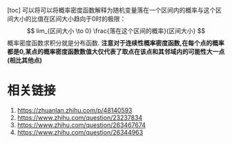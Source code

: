 [toc]
可以将可以将概率密度函数解释为随机变量落在一个区间内的概率与这个区间大小的比值在区间大小趋向于0时的极限：
$$
lim_{区间大小 \to 0} \frac{落在这个区间的概率}{区间大小}
$$
概率密度函数求积分就是分布函数.
**注意对于连续性概率密度函数,在每个点的概率都是0,某点的概率密度函数数值大仅代表了取点在该点和其邻域内的可能性大一点(相比其他点)**

# 相关链接
1. https://zhuanlan.zhihu.com/p/48140593
2. https://www.zhihu.com/question/23237834
3. https://www.zhihu.com/question/263467674
4. https://www.zhihu.com/question/26344963